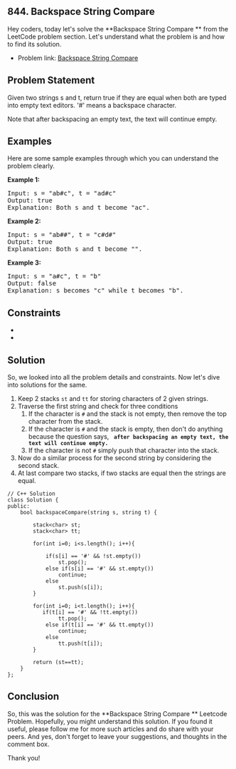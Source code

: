 ## 844. Backspace String Compare

Hey coders, today let's solve the **Backspace String Compare
** from the LeetCode problem section.  Let's understand what the problem is and how to find its solution.

* Problem link: [Backspace String Compare](https://leetcode.com/problems/backspace-string-compare/)

## Problem Statement
Given two strings s and t, return true if they are equal when both are typed into empty text editors. '#' means a backspace character.

Note that after backspacing an empty text, the text will continue empty.

## Examples
Here are some sample examples through which you can understand the problem clearly.

**Example 1:**
<pre>
Input: s = "ab#c", t = "ad#c"
Output: true
Explanation: Both s and t become "ac".
</pre>

**Example 2:**
<pre>
Input: s = "ab##", t = "c#d#"
Output: true
Explanation: Both s and t become "".
</pre>

**Example 3:**
<pre>
Input: s = "a#c", t = "b"
Output: false
Explanation: s becomes "c" while t becomes "b".
</pre>

## Constraints
* 
* 

## Solution
So, we looked into all the problem details and constraints. Now let's dive into solutions for the same.

1. Keep 2 stacks `st` and `tt` for storing characters of 2 given strings.
2. Traverse the first string and check for three conditions
	1. If the character is `#` and the stack is not empty, then remove the top character from the stack.
	2. If the character is `#` and the stack is empty, then don't do anything because the question says, **` after backspacing an empty text, the text will continue empty.`**
	3. If the character is not `#` simply push that character into the stack.
3. Now do a similar process for the second string by considering the second stack.
4. At last compare two stacks, if two stacks are equal then the strings are equal.

```
// C++ Solution
class Solution {
public:
    bool backspaceCompare(string s, string t) {
        
        stack<char> st;
        stack<char> tt;
        
        for(int i=0; i<s.length(); i++){
            
            if(s[i] == '#' && !st.empty())
                st.pop();
            else if(s[i] == '#' && st.empty()) 
                continue;
            else  
                st.push(s[i]);
        }
        
        for(int i=0; i<t.length(); i++){
           if(t[i] == '#' && !tt.empty())
                tt.pop();
            else if(t[i] == '#' && tt.empty()) 
                continue;
            else  
                tt.push(t[i]);
        }
        
        return (st==tt);
    }
};

```


## Conclusion
So, this was the solution for the **Backspace String Compare
** Leetcode Problem. Hopefully, you might understand this solution. If you found it useful, please follow me for more such articles and do share with your peers. And yes, don't forget to leave your suggestions, and thoughts in the comment box. 

Thank you!



